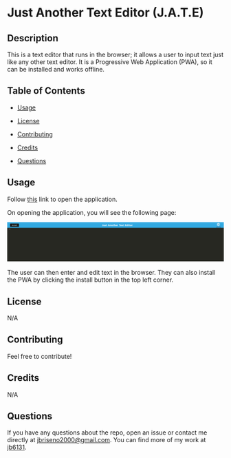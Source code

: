 # Just Another Text Editor (J.A.T.E)

## Description

This is a text editor that runs in the browser; it allows a user to input text just like any other text editor. It is a Progressive Web Application (PWA), so it can be installed and works offline.

## Table of Contents

* [Usage](#usage)

* [License](#license)

* [Contributing](#contributing)

* [Credits](#credits)

* [Questions](#questions)

## Usage

Follow [this](https://salty-everglades-84286-25deefdc293b.herokuapp.com/) link to open the application.

On opening the application, you will see the following page:

![A screenshot of the main page](./assets/screenshot.png)

The user can then enter and edit text in the browser. They can also install the PWA by clicking the install button in the top left corner.

## License

N/A

## Contributing

Feel free to contribute!

## Credits

N/A

## Questions

If you have any questions about the repo, open an issue or contact me directly at jbriseno2000@gmail.com. You can find more of my work at [jb6131](https://github.com/jb6131/).